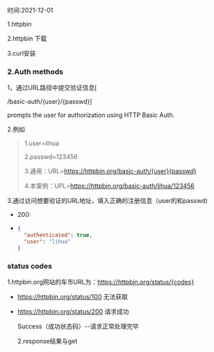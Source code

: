 时间:2021-12-01

1.httpbin

2.httpbin 下载

3.curl安装

###  2.Auth methods

1，通过URL路径中提交验证信息[

/basic-auth/{user}/{passwd}]

prompts the user for authorization using HTTP Basic Auth.

2.例如

> 1.user=lihua
>
> 2.passwd=123456
>
> 3.通用：URL=https://httpbin.org/basic-auth/{user}{passwd}
>
> 4.本案例：UPL=https://httpbin.org/basic-auth/lihua/123456

3.通过访问想要验证的URL地址，填入正确的注册信息（user的和passwd)

+ 200:

+ ```json
  {
    "authenticated": true,
    "user": "lihua"
  }
  ```

  

### status codes

1.httpbin.org网站的车市URL为：https://httpbin.org/status/{codes}

+ https://httpbin.org/status/100 无法获取

+ https://httpbin.org/status/200 请求成功

  Success（成功状态码）--请求正常处理完毕

  2.response结果与get